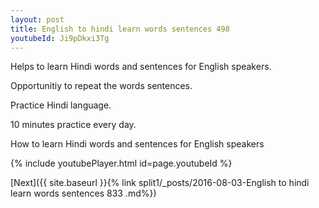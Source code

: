 ```yaml
---
layout: post
title: English to hindi learn words sentences 498 
youtubeId: Ji9pDkxi3Tg
---
```

 
 
Helps to learn Hindi words and sentences for English speakers.

Opportunitiy to repeat the words sentences. 

Practice Hindi language. 
 
10 minutes practice every day. 
 
How to learn Hindi words and sentences for English speakers 
 
{% include youtubePlayer.html id=page.youtubeId %}
 
 
[Next]({{ site.baseurl }}{% link  split1/_posts/2016-08-03-English to hindi learn words sentences 833 .md%})
 
